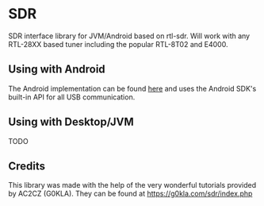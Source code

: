# SDR
SDR interface library for JVM/Android based on rtl-sdr. Will work with any RTL-28XX based tuner including the popular RTL-8T02 and E4000. 
## Using with Android
The Android implementation can be found [here](https://github.com/virginiaprivacycoalition/androidusb) and uses the Android SDK's built-in API for all USB communication.
## Using with Desktop/JVM
TODO
## Credits
This library was made with the help of the very wonderful tutorials provided by AC2CZ (G0KLA). They can be found at https://g0kla.com/sdr/index.php
